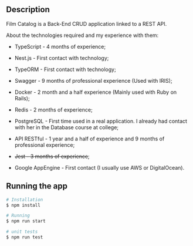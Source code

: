 ## Description

Film Catalog is a Back-End CRUD application linked to a REST API.

About the technologies required and my experience with them:

* TypeScript - 4 months of experience;

* Nest.js - First contact with technology;

* TypeORM - First contact with technology;

* Swagger - 9 months of professional experience (Used with IRIS);

* Docker - 2 month and a half experience (Mainly used with Ruby on Rails);

* Redis - 2 months of experience;

* PostgreSQL - First time used in a real application. I already had contact with her in the Database course at college;

* API RESTful - 1 year and a half of experience and 9 months of professional experience;

* ~~Jest - 3 months of experience~~;

* Google AppEngine - First contact (I usually use AWS or DigitalOcean).

## Running the app

```bash
# Installation
$ npm install

# Running
$ npm run start

# unit tests
$ npm run test
```

